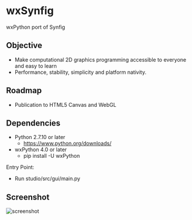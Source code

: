 wxSynfig
====================
wxPython port of Synfig 

Objective
--------------------
- Make computational 2D graphics programming accessible to everyone and easy to learn 
- Performance, stability, simplicity and platform nativity.


Roadmap
--------
- Publication to HTML5 Canvas and WebGL


Dependencies
--------------
- Python 2.7.10 or later
   - https://www.python.org/downloads/
- wxPython 4.0 or later
   - pip install -U wxPython


Entry Point:
- Run studio/src/gui/main.py

Screenshot
-----------
![screenshot](https://github.com/eshikafe/wxSynfig/blob/master/studio/images/wxSynfig_screenshot.PNG)
